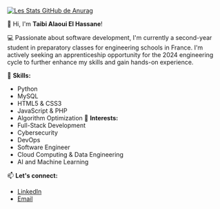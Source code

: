[![Les Stats GitHub de Anurag](https://github-readme-stats.vercel.app/api?username=hass1alaoui)](![image](https://github.com/Hassanala0ui/hassantaibialaoui/assets/100096858/5b9c6463-a18d-4eb4-8236-3a11741dc09a)
)

👋 Hi, I'm **Taibi Alaoui El Hassane**! 

💻 Passionate about software development, I'm currently a second-year student in preparatory classes for engineering schools in France. I'm actively seeking an apprenticeship opportunity for the 2024 engineering cycle to further enhance my skills and gain hands-on experience.

🔧 **Skills:**
- Python
- MySQL
- HTML5 & CSS3
- JavaScript & PHP
- Algorithm Optimization
🚀 **Interests:**
- Full-Stack Development
- Cybersecurity
- DevOps
- Software Engineer
- Cloud Computing & Data Engineering
- AI and Machine Learning

📫 **Let's connect:**
- [LinkedIn](https://www.linkedin.com/in/taibi-alaoui-el-hassane/)
- [Email](mailto:taibialaouihassan@gmail.com)
